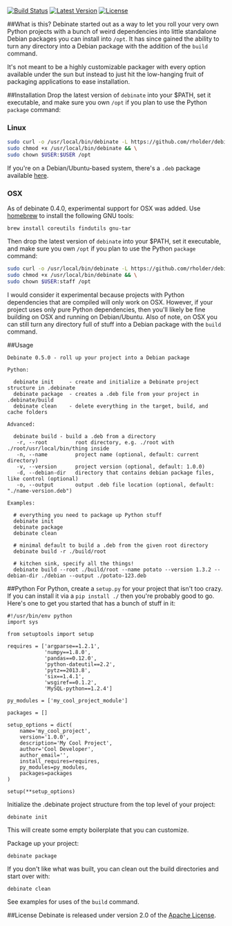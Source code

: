 [![Build Status](http://img.shields.io/travis/rholder/debinate.svg)](https://travis-ci.org/rholder/debinate) [![Latest Version](http://img.shields.io/badge/latest-0.5.0-brightgreen.svg)](https://github.com/rholder/debinate/releases/tag/v0.5.0) [![License](http://img.shields.io/badge/license-apache%202-brightgreen.svg)](https://github.com/rholder/debinate/blob/master/LICENSE)

##What is this?
Debinate started out as a way to let you roll your very own Python projects with
a bunch of weird dependencies into little standalone Debian packages you can
install into `/opt`. It has since gained the ability to turn any directory into
a Debian package with the addition of the `build` command.

It's not meant to be a highly customizable packager with every option available
under the sun but instead to just hit the low-hanging fruit of packaging
applications to ease installation.

##Installation
Drop the latest version of `debinate` into your $PATH, set it executable, and
make sure you own `/opt` if you plan to use the Python `package` command:

### Linux
```bash
sudo curl -o /usr/local/bin/debinate -L https://github.com/rholder/debinate/releases/download/v0.5.0/debinate && \
sudo chmod +x /usr/local/bin/debinate && \
sudo chown $USER:$USER /opt
```
If you're on a Debian/Ubuntu-based system, there's a `.deb` package available [here](https://github.com/rholder/debinate/releases/latest/).

### OSX
As of debinate 0.4.0, experimental support for OSX was added. Use [homebrew](http://brew.sh/) to install the following GNU tools:
```
brew install coreutils findutils gnu-tar
```
Then drop the latest version of `debinate` into your $PATH, set it executable, and
make sure you own `/opt` if you plan to use the Python `package` command:
```bash
sudo curl -o /usr/local/bin/debinate -L https://github.com/rholder/debinate/releases/download/v0.5.0/debinate && \
sudo chmod +x /usr/local/bin/debinate && \
sudo chown $USER:staff /opt
```
I would consider it experimental because projects with Python dependencies that are compiled will only work on OSX. However, if your project uses only pure Python dependencies, then you'll likely be fine building on OSX and running on Debian/Ubuntu. Also of note, on OSX you can still turn any directory full of stuff into a Debian package with the `build` command.

##Usage
```
Debinate 0.5.0 - roll up your project into a Debian package

Python:

  debinate init     - create and initialize a Debinate project structure in .debinate
  debinate package  - creates a .deb file from your project in .debinate/build
  debinate clean    - delete everything in the target, build, and cache folders

Advanced:

  debinate build - build a .deb from a directory
   -r, --root         root directory, e.g. ./root with ./root/usr/local/bin/thing inside
   -n, --name         project name (optional, default: current directory)
   -v, --version      project version (optional, default: 1.0.0)
   -d, --debian-dir   directory that contains debian package files, like control (optional)
   -o, --output       output .deb file location (optional, default: "./name-version.deb")

Examples:

  # everything you need to package up Python stuff
  debinate init
  debinate package
  debinate clean

  # minimal default to build a .deb from the given root directory
  debinate build -r ./build/root

  # kitchen sink, specify all the things!
  debinate build --root ./build/root --name potato --version 1.3.2 --debian-dir ./debian --output ./potato-123.deb
```

##Python
For Python, create a `setup.py` for your project that isn't too crazy. If you
can install it via a `pip install ./` then you're probably good to go. Here's
one to get you started that has a bunch of stuff in it:
```
#!/usr/bin/env python
import sys

from setuptools import setup

requires = ['argparse==1.2.1',
            'numpy==1.8.0',
            'pandas==0.12.0',
            'python-dateutil==2.2',
            'pytz==2013.8',
            'six==1.4.1',
            'wsgiref==0.1.2',
            'MySQL-python==1.2.4']

py_modules = ['my_cool_project_module']

packages = []

setup_options = dict(
    name='my_cool_project',
    version='1.0.0',
    description='My Cool Project',
    author='Cool Developer',
    author_email='',
    install_requires=requires,
    py_modules=py_modules,
    packages=packages
)

setup(**setup_options)
```

Initialize the .debinate project structure from the top level of your project:
```
debinate init
```
This will create some empty boilerplate that you can customize.

Package up your project:
```
debinate package
```

If you don't like what was built, you can clean out the build directories and
start over with:
```
debinate clean
```

See examples for uses of the `build` command.

##License
Debinate is released under version 2.0 of the
[Apache License](http://www.apache.org/licenses/LICENSE-2.0).
